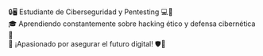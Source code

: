 🔒🖥️ Estudiante de Ciberseguridad y Pentesting 💻🔐  
🎓 Aprendiendo constantemente sobre hacking ético y defensa cibernética 📘  
💪 ¡Apasionado por asegurar el futuro digital! 🛡️🚀  





